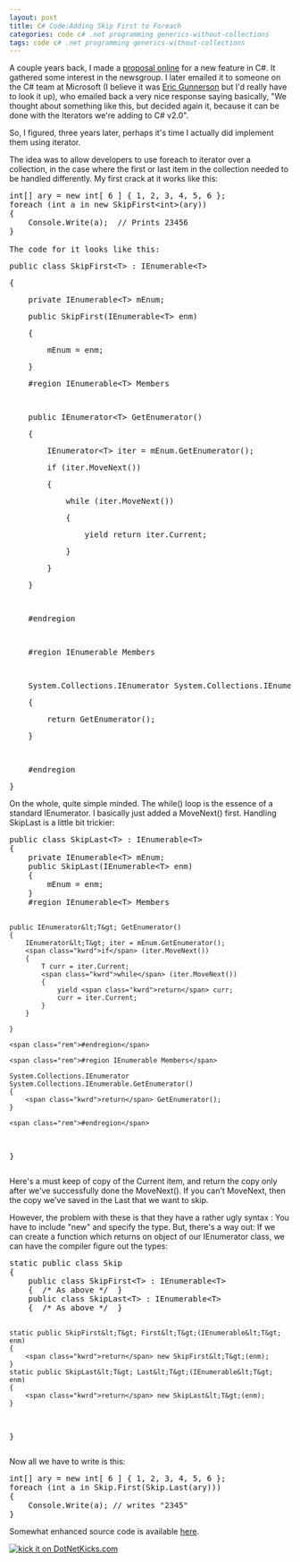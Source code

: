 ```yaml
---
layout: post
title: C# Code:Adding Skip First to Foreach
categories: code c# .net programming generics-without-collections
tags: code c# .net programming generics-without-collections
---
```


  <p>A couple years back, I made a <a href="http://groups.google.com/group/microsoft.public.dotnet.languages.csharp/browse_thread/thread/412fd19c65ea81de">proposal online</a> for a new feature in C#.  It gathered some interest in the newsgroup.  I later emailed it to someone on the C# team at Microsoft (I believe it was <a href="http://blogs.msdn.com/ericgu/default.aspx">Eric Gunnerson</a> but I'd really have to look it up), who emailed back a very nice response saying basically, "We thought about something like this, but decided again it, because it can be done with the Iterators we're adding to C# v2.0".</p> <p>So, I figured, three years later, perhaps it's time I actually did implement them using iterator.</p> <p>The idea was to allow developers to use foreach to iterator over a collection, in the case where the first or last item in the collection needed to be handled differently.   My first crack at it works like this:</p> <p> </p><pre class="csharpcode">int[] ary = new int[ 6 ] { 1, 2, 3, 4, 5, 6 };
<span class="kwrd">foreach</span> (int a <span class="kwrd">in</span> new SkipFirst&lt;int&gt;(ary))
{
    Console.Write(a);  // Prints 23456
}<br />
The code for it looks like this:</pre>
<p> </p>
<div class="csharpcode"><pre class="alt">public class SkipFirst&lt;T&gt; : IEnumerable&lt;T&gt;</pre><pre>{</pre><pre class="alt">    <span class="kwrd">private</span> IEnumerable&lt;T&gt; mEnum;</pre><pre>    public SkipFirst(IEnumerable&lt;T&gt; enm)</pre><pre class="alt">    {</pre><pre>        mEnum = enm;</pre><pre class="alt">    }</pre><pre>    <span class="rem">#region IEnumerable&lt;T&gt; Members</span></pre><pre class="alt"> </pre><pre>    public IEnumerator&lt;T&gt; GetEnumerator()</pre><pre class="alt">    {</pre><pre>        IEnumerator&lt;T&gt; iter = mEnum.GetEnumerator();</pre><pre class="alt">        <span class="kwrd">if</span> (iter.MoveNext())</pre><pre>        {</pre><pre class="alt">            <span class="kwrd">while</span> (iter.MoveNext())</pre><pre>            {</pre><pre class="alt">                yield <span class="kwrd">return</span> iter.Current;</pre><pre>            }</pre><pre class="alt">        }</pre><pre>    }</pre><pre class="alt"> </pre><pre>    <span class="rem">#endregion</span></pre><pre class="alt"> </pre><pre>    <span class="rem">#region IEnumerable Members</span></pre><pre class="alt"> </pre><pre>    System.Collections.IEnumerator System.Collections.IEnumerable.GetEnumerator()</pre><pre class="alt">    {</pre><pre>        <span class="kwrd">return</span> GetEnumerator();</pre><pre class="alt">    }</pre><pre> </pre><pre class="alt">    <span class="rem">#endregion</span></pre><pre>}</pre></div>
<p> </p>
<p>On the whole, quite simple minded.  The while() loop is the essence of a standard IEnumerator.  I basically just added a MoveNext() first.   Handling SkipLast is a little bit trickier:</p><pre class="csharpcode">public class SkipLast&lt;T&gt; : IEnumerable&lt;T&gt;
{
    <span class="kwrd">private</span> IEnumerable&lt;T&gt; mEnum;
    public SkipLast(IEnumerable&lt;T&gt; enm)
    {
        mEnum = enm;
    }
    <span class="rem">#region IEnumerable&lt;T&gt; Members</span>

    public IEnumerator&lt;T&gt; GetEnumerator()
    {
        IEnumerator&lt;T&gt; iter = mEnum.GetEnumerator();
        <span class="kwrd">if</span> (iter.MoveNext())
        {
            T curr = iter.Current;
            <span class="kwrd">while</span> (iter.MoveNext())
            {
                yield <span class="kwrd">return</span> curr;
                curr = iter.Current;
            }
        }

    }

    <span class="rem">#endregion</span>

    <span class="rem">#region IEnumerable Members</span>

    System.Collections.IEnumerator System.Collections.IEnumerable.GetEnumerator()
    {
        <span class="kwrd">return</span> GetEnumerator();
    }

    <span class="rem">#endregion</span>
}
</pre>
<p> </p>
<p>Here's a must keep of copy of the Current item, and return the copy only after we've successfully done the MoveNext(). If you can't MoveNext, then the copy we've saved in the Last that we want to skip.</p>
<p> </p>
<p>However, the problem with these is that they have a rather ugly syntax : You have to include "new" and specify the type. But, there's a way out:  If we can create a function which returns on object of our IEnumerator class, we can have the compiler figure out the types:</p>
<p> </p><pre class="csharpcode">static public class Skip
{
    public class SkipFirst&lt;T&gt; : IEnumerable&lt;T&gt;
    {  /* As above */  }
    public class SkipLast&lt;T&gt; : IEnumerable&lt;T&gt;
    {  /* As above */  }

    static public SkipFirst&lt;T&gt; First&lt;T&gt;(IEnumerable&lt;T&gt; enm)
    {
        <span class="kwrd">return</span> new SkipFirst&lt;T&gt;(enm);
    }
    static public SkipLast&lt;T&gt; Last&lt;T&gt;(IEnumerable&lt;T&gt; enm)
    {
        <span class="kwrd">return</span> new SkipLast&lt;T&gt;(enm);
    }
}</pre>
<p> </p>Now all we have to write is this: 
<p> </p><pre class="csharpcode">int[] ary = new int[ 6 ] { 1, 2, 3, 4, 5, 6 };
<span class="kwrd">foreach</span> (int a <span class="kwrd">in</span> Skip.First(Skip.Last(ary)))
{
    Console.Write(a); // writes <span class="str">"2345"</span>
}
</pre>
<p>Somewhat enhanced source code is available <a href="http://honestillusion.com/files/folders/c-sharp/entry4396.aspx">here</a>.</p><a href="http://www.dotnetkicks.com/kick/ url=http://honestillusion.com/blogs/blog_0/archive/2007/02/05/c-code-adding-skip-first-to-foreach.aspx"><img alt="kick it on DotNetKicks.com" src="http://www.dotnetkicks.com/Services/Images/KickItImageGenerator.ashx url=http://honestillusion.com/blogs/blog_0/archive/2007/02/05/c-code-adding-skip-first-to-foreach.aspx" border="0" /></a>